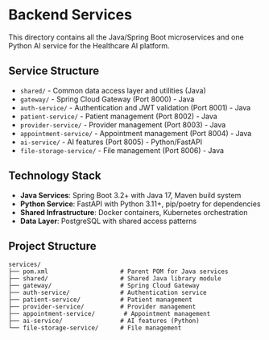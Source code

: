 # Backend Services

This directory contains all the Java/Spring Boot microservices and one Python AI service for the Healthcare AI platform.

## Service Structure

- `shared/` - Common data access layer and utilities (Java)
- `gateway/` - Spring Cloud Gateway (Port 8000) - Java
- `auth-service/` - Authentication and JWT validation (Port 8001) - Java
- `patient-service/` - Patient management (Port 8002) - Java
- `provider-service/` - Provider management (Port 8003) - Java
- `appointment-service/` - Appointment management (Port 8004) - Java
- `ai-service/` - AI features (Port 8005) - Python/FastAPI
- `file-storage-service/` - File management (Port 8006) - Java

## Technology Stack

- **Java Services**: Spring Boot 3.2+ with Java 17, Maven build system
- **Python Service**: FastAPI with Python 3.11+, pip/poetry for dependencies
- **Shared Infrastructure**: Docker containers, Kubernetes orchestration
- **Data Layer**: PostgreSQL with shared access patterns

## Project Structure

```
services/
├── pom.xml                    # Parent POM for Java services
├── shared/                    # Shared Java library module
├── gateway/                   # Spring Cloud Gateway
├── auth-service/              # Authentication service
├── patient-service/           # Patient management
├── provider-service/          # Provider management
├── appointment-service/        # Appointment management
├── ai-service/                # AI features (Python)
└── file-storage-service/      # File management
```
